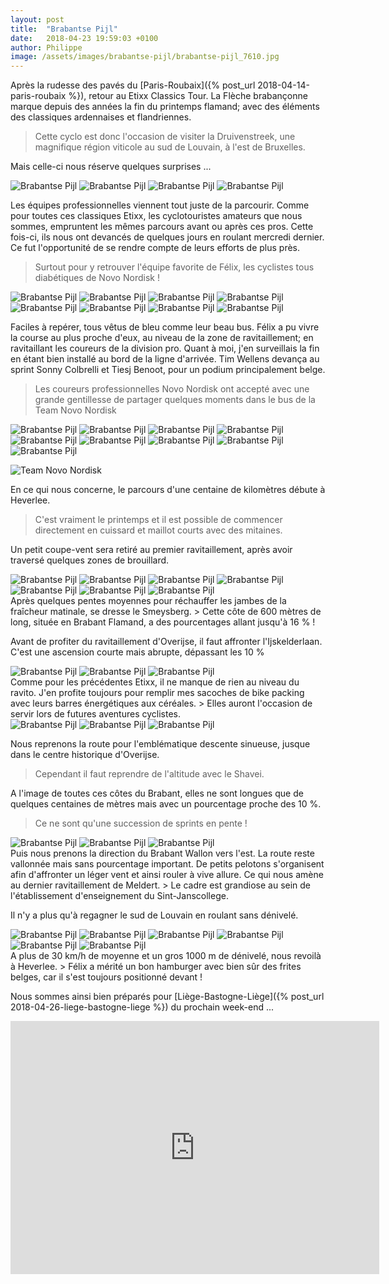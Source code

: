 ```yaml
---
layout: post
title:  "Brabantse Pijl"
date:   2018-04-23 19:59:03 +0100
author: Philippe
image: /assets/images/brabantse-pijl/brabantse-pijl_7610.jpg
---
```

Après la rudesse des pavés du [Paris-Roubaix]({% post_url 2018-04-14-paris-roubaix %}), retour au Etixx Classics Tour.
La Flèche brabançonne marque depuis des années la fin du printemps flamand; avec des éléments des classiques ardennaises et flandriennes.
> Cette cyclo est donc l'occasion de visiter la Druivenstreek, une magnifique région viticole au sud de Louvain, à l'est de Bruxelles.

Mais celle-ci nous réserve quelques surprises ...
<div class="gallery-box">
  <div class="gallery">
<img src="/assets/images/brabantse-pijl/brabantse-pijl_7577.jpg" title="Druivenstreek" alt="Brabantse Pijl" >
<img src="/assets/images/brabantse-pijl/brabantse-pijl_7583.jpg" title="" alt="Brabantse Pijl" >
<img src="/assets/images/brabantse-pijl/brabantse-pijl_7585.jpg" title="" alt="Brabantse Pijl" >
<img src="/assets/images/brabantse-pijl/brabantse-pijl_7587.jpg" title="" alt="Brabantse Pijl" >
</div>
</div>

Les équipes professionnelles viennent tout juste de la parcourir.
Comme pour toutes ces classiques Etixx, les cyclotouristes amateurs que nous sommes, empruntent les mêmes parcours avant ou après ces pros.
Cette fois-ci, ils nous ont devancés de quelques jours en roulant mercredi dernier.
Ce fut l'opportunité de se rendre compte de leurs efforts de plus près.
> Surtout pour y retrouver l'équipe favorite de Félix, les cyclistes tous diabétiques de Novo Nordisk !
<div class="gallery-box">
  <div class="gallery">
<img src="/assets/images/brabantse-pijl/brabantse-pijl_7598.jpg" title="Que de bleu !" alt="Brabantse Pijl" >
<img src="/assets/images/brabantse-pijl/brabantse-pijl_7599.jpg" title="Avec modération !" alt="Brabantse Pijl" >
<img src="/assets/images/brabantse-pijl/brabantse-pijl_7600.jpg" title="Brian Kamstra" alt="Brabantse Pijl" >
<img src="/assets/images/brabantse-pijl/brabantse-pijl_7601.jpg" title="Félix en mode ravitaillement" alt="Brabantse Pijl" >
<img src="/assets/images/brabantse-pijl/brabantse-pijl_7602.jpg" title="" alt="Brabantse Pijl" >
<img src="/assets/images/brabantse-pijl/brabantse-pijl_7603.jpg" title="Galerie chargée !" alt="Brabantse Pijl" >
<img src="/assets/images/brabantse-pijl/brabantse-pijl_7610.jpg" title="Equipe internationale" alt="Brabantse Pijl" >
<img src="/assets/images/brabantse-pijl/brabantse-pijl_7611.jpg" title="" alt="Brabantse Pijl" >
</div>
</div>

Faciles à repérer, tous vêtus de bleu comme leur beau bus.
Félix a pu vivre la course au plus proche d'eux, au niveau de la zone de ravitaillement; en ravitaillant les coureurs de la division pro.
Quant à moi, j'en surveillais la fin en étant bien installé au bord de la ligne d'arrivée.
Tim Wellens devança au sprint Sonny Colbrelli et Tiesj Benoot, pour un podium principalement belge.
> Les coureurs professionnelles Novo Nordisk ont accepté avec une grande gentillesse de partager quelques moments dans le bus de la Team Novo Nordisk
<div class="gallery-box">
  <div class="gallery">
<img src="/assets/images/brabantse-pijl/brabantse-pijl_7604.jpg" title="Andrea Peron" alt="Brabantse Pijl" >
<img src="/assets/images/brabantse-pijl/brabantse-pijl_7605.jpg" title="Team Novo Nordisk" alt="Brabantse Pijl" >
<img src="/assets/images/brabantse-pijl/brabantse-pijl_7607.jpg" title=" Rik van IJzendoorn" alt="Brabantse Pijl" >
<img src="/assets/images/brabantse-pijl/brabantse-pijl_7608.jpg" title="Brian Kamstra" alt="Brabantse Pijl" >
<img src="/assets/images/brabantse-pijl/brabantse-pijl_7609.jpg" title="Charles Planet" alt="Brabantse Pijl" >
<img src="/assets/images/brabantse-pijl/brabantse-pijl_7612.jpg" title="Prêt pour reprendre la route ..." alt="Brabantse Pijl" >
<img src="/assets/images/brabantse-pijl/brabantse-pijl_7614.jpg" title="Tim Wellens vainqueur" alt="Brabantse Pijl" >
<img src="/assets/images/brabantse-pijl/brabantse-pijl_7615.jpg" title="Sonny Colbrelli devance Tiesj Benoot" alt="Brabantse Pijl" >
<img src="/assets/images/brabantse-pijl/brabantse-pijl_7616.jpg" title="" alt="Brabantse Pijl" >
</div>
</div>


![Team Novo Nordisk](/assets/images/brabantse-pijl/brabantse-pijl_7605.jpg)

En ce qui nous concerne, le parcours d'une centaine de kilomètres débute à Heverlee.
> C'est vraiment le printemps et il est possible de commencer directement en cuissard et maillot courts avec des mitaines.

Un petit coupe-vent sera retiré au premier ravitaillement, après avoir traversé quelques zones de brouillard.
<div class="gallery-box">
  <div class="gallery">
<img src="/assets/images/brabantse-pijl/brabantse-pijl_7559.jpg" title="" alt="Brabantse Pijl" >
<img src="/assets/images/brabantse-pijl/brabantse-pijl_7567.jpg" title="" alt="Brabantse Pijl" >
<img src="/assets/images/brabantse-pijl/brabantse-pijl_7568.jpg" title="Café Katusha de départ" alt="Brabantse Pijl" >
<img src="/assets/images/brabantse-pijl/brabantse-pijl_7569.jpg" title="Scan & Ride à Heverlee" alt="Brabantse Pijl" >
<img src="/assets/images/brabantse-pijl/brabantse-pijl_7570.jpg" title="Départ du parcours " alt="Brabantse Pijl" >
<img src="/assets/images/brabantse-pijl/brabantse-pijl_7578.jpg" title="Brouillard ..." alt="Brabantse Pijl" >
<img src="/assets/images/brabantse-pijl/brabantse-pijl_7591.jpg" title="... printanier" alt="Brabantse Pijl" >
</div>
</div>
Après quelques pentes moyennes pour réchauffer les jambes de la fraîcheur matinale, se dresse le Smeysberg.
> Cette côte de 600 mètres de long, située en Brabant Flamand, a des pourcentages allant jusqu'à 16 % !

Avant de profiter du ravitaillement d'Overijse, il faut affronter l'Ijskelderlaan.
C'est une ascension courte mais abrupte, dépassant les 10 %
<div class="gallery-box">
  <div class="gallery">
<img src="/assets/images/brabantse-pijl/brabantse-pijl_7576.jpg" title="Montée bien encadrée ..." alt="Brabantse Pijl" >
<img src="/assets/images/brabantse-pijl/brabantse-pijl_7579.jpg" title="" alt="Brabantse Pijl" >
<img src="/assets/images/brabantse-pijl/brabantse-pijl_7581.jpg" title="" alt="Brabantse Pijl" >
</div>
</div>
Comme pour les précédentes Etixx, il ne manque de rien au niveau du ravito.
J'en profite toujours pour remplir mes sacoches de bike packing avec leurs barres énergétiques aux céréales.
> Elles auront l'occasion de servir lors de futures aventures cyclistes.
<div class="gallery-box">
  <div class="gallery">
<img src="/assets/images/brabantse-pijl/brabantse-pijl_7560.jpg" title="La Révolution !" alt="Brabantse Pijl" >
<img src="/assets/images/brabantse-pijl/brabantse-pijl_7562.jpg" title="Sint-Janscollege" alt="Brabantse Pijl" >
<img src="/assets/images/brabantse-pijl/brabantse-pijl_7563.jpg" title="Premier ravito" alt="Brabantse Pijl" >
</div>
</div>

Nous reprenons la route pour l'emblématique descente sinueuse, jusque dans le centre historique d'Overijse.
> Cependant il faut reprendre de l'altitude avec le Shavei.

A l'image de toutes ces côtes du Brabant, elles ne sont longues que de quelques centaines de mètres mais avec un pourcentage proche des 10 %.
> Ce ne sont qu'une succession de sprints en pente !
<div class="gallery-box">
  <div class="gallery">
<img src="/assets/images/brabantse-pijl/brabantse-pijl_7584.jpg" title="" alt="Brabantse Pijl" >
<img src="/assets/images/brabantse-pijl/brabantse-pijl_7588.jpg" title="Pour cyclistes naufragés !" alt="Brabantse Pijl" >
<img src="/assets/images/brabantse-pijl/brabantse-pijl_7590.jpg" title="" alt="Brabantse Pijl" >
</div>
</div>
Puis nous prenons la direction du Brabant Wallon vers l'est.
La route reste vallonnée mais sans pourcentage important.
De petits pelotons s'organisent afin d'affronter un léger vent et ainsi rouler à vive allure.
Ce qui nous amène au dernier ravitaillement de Meldert.
> Le cadre est grandiose au sein de l'établissement d'enseignement du Sint-Janscollege.

Il n'y a plus qu'à regagner le sud de Louvain en roulant sans dénivelé.
<div class="gallery-box">
  <div class="gallery">
<img src="/assets/images/brabantse-pijl/brabantse-pijl_7564.jpg" title="" alt="Brabantse Pijl" >
<img src="/assets/images/brabantse-pijl/brabantse-pijl_7571.jpg" title="... Wallon" alt="Brabantse Pijl" >
<img src="/assets/images/brabantse-pijl/brabantse-pijl_7572.jpg" title="Novo Nordisk" alt="Brabantse Pijl" >
<img src="/assets/images/brabantse-pijl/brabantse-pijl_7582.jpg" title="Brabant ..." alt="Brabantse Pijl" >
<img src="/assets/images/brabantse-pijl/brabantse-pijl_7586.jpg" title="Two Moulins" alt="Brabantse Pijl" >
<img src="/assets/images/brabantse-pijl/brabantse-pijl_7592.jpg" title="" alt="Brabantse Pijl" >
</div>
</div>
A plus de 30 km/h de moyenne et un gros 1000 m de dénivelé, nous revoilà à Heverlee.
> Félix a mérité un bon hamburger avec bien sûr des frites belges, car il s'est toujours positionné devant !

Nous sommes ainsi bien préparés pour [Liège-Bastogne-Liège]({% post_url 2018-04-26-liege-bastogne-liege %}) du prochain week-end ...


<center><iframe src="https://www.strava.com/activities/1507817156/embed/ea778d4a3fbdc857d0d4537447b7f5884b313438" width="590" height="405" frameborder="0" scrolling="no"></iframe></center>